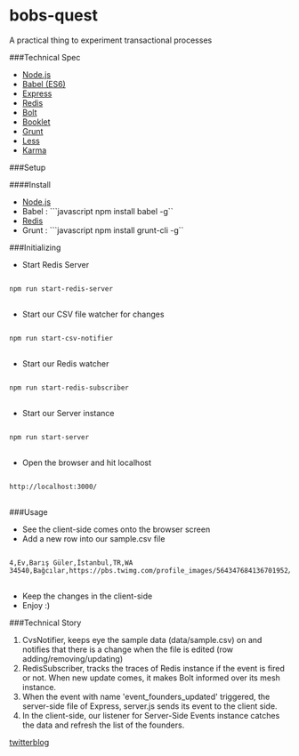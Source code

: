 # bobs-quest
A practical thing to experiment transactional processes 

###Technical Spec
* [Node.js](www.nodejs.org)
* [Babel (ES6)](babel.io)
* [Express](http://expressjs.com)
* [Redis](redis.io)
* [Bolt](https://github.com/ecto/bolt)
* [Booklet](https://www.npmjs.com/package/booklet.js)
* [Grunt](http://gruntjs.com/)
* [Less](http://lesscss.org/)
* [Karma](https://karma-runner.github.io/0.13/index.html)

###Setup

####Install 
* [Node.js](https://nodejs.org/en/download/)
* Babel : ```javascript npm install babel -g``
* [Redis](http://redis.io/download)
* Grunt : ```javascript npm install grunt-cli -g``

###Initializing

* Start Redis Server

<pre>
<code>
npm run start-redis-server
</code>
</pre>

* Start our CSV file watcher for changes

<pre>
<code>
npm run start-csv-notifier
</code>
</pre>

* Start our Redis watcher

<pre>
<code>
npm run start-redis-subscriber
</code>
</pre>

* Start our Server instance

<pre>
<code>
npm run start-server
</code>
</pre>

* Open the browser and hit localhost

<pre>
<code>
http://localhost:3000/
</code>
</pre>

###Usage

* See the client-side comes onto the browser screen
* Add a new row into our sample.csv file
<pre>
<code>
4,Ev,Barış Güler,İstanbul,TR,WA 34540,Bağcılar,https://pbs.twimg.com/profile_images/564347684136701952/it2qZsOR.jpeg,http://hwclass.in,41.038660,28.829092
</code>
</pre>

* Keep the changes in the client-side
* Enjoy :)

###Technical Story

1) CvsNotifier, keeps eye the sample data (data/sample.csv) on and notifies that there is a change when the file is edited (row adding/removing/updating)
2) RedisSubscriber, tracks the traces of Redis instance if the event is fired or not. When new update comes, it makes Bolt informed over its mesh instance.
3) When the event with name 'event_founders_updated' triggered, the server-side file of Express, server.js sends its event to the client side.
4) In the client-side, our listener for Server-Side Events instance catches the data and refresh the list of the founders.

[twitter](www.twitter.com/hwclass)[blog](www.hwclass.in)

